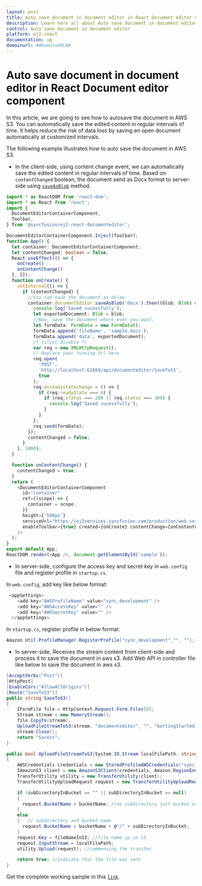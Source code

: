 ```yaml
---
layout: post
title: Auto save document in document editor in React Document editor component | Syncfusion
description: Learn here all about Auto save document in document editor in Syncfusion React Document editor component of Syncfusion Essential JS 2 and more.
control: Auto save document in document editor 
platform: ej2-react
documentation: ug
domainurl: ##DomainURL##
---
```


# Auto save document in document editor in React Document editor component

In this article, we are going to see how to autosave the document in AWS S3. You can automatically save the edited content in regular intervals of time. It helps reduce the risk of data loss by saving an open document automatically at customized intervals.

The following example illustrates how to auto save the document in AWS S3.

* In the client-side, using content change event, we can automatically save the edited content in regular intervals of time. Based on `contentChanged` boolean, the document send as Docx format to server-side using [`saveAsBlob`](https://ej2.syncfusion.com/react/documentation/api/document-editor/#saveasblob) method.

```ts
import * as ReactDOM from 'react-dom';
import * as React from 'react';
import {
  DocumentEditorContainerComponent,
  Toolbar,
} from '@syncfusion/ej2-react-documenteditor';

DocumentEditorContainerComponent.Inject(Toolbar);
function App() {
  let container: DocumentEditorContainerComponent;
  let contentChanged: boolean = false;
  React.useEffect(() => {
    onCreate()
    onContentChange()
  }, []);
  function onCreate() {
    setInterval(() => {
      if (contentChanged) {
        //You can save the document as below
        container.documentEditor.saveAsBlob('Docx').then((blob: Blob) => {
          console.log('Saved sucessfully');
          let exportedDocument: Blob = blob;
          //Now, save the document where ever you want.
          let formData: FormData = new FormData();
          formData.append('fileName', 'sample.docx');
          formData.append('data', exportedDocument);
          /* tslint:disable */
          var req = new XMLHttpRequest();
          // Replace your running Url here
          req.open(
            'POST',
            'http://localhost:62869/api/documenteditor/SaveToS3',
            true
          );
          req.onreadystatechange = () => {
            if (req.readyState === 4) {
              if (req.status === 200 || req.status === 304) {
                console.log('Saved sucessfully');
              }
            }
          };
          req.send(formData);
        });
        contentChanged = false;
      }
    }, 1000);
  }

  function onContentChange() {
    contentChanged = true;
  }
  return (
    <DocumentEditorContainerComponent
      id="container"
      ref={(scope) => {
        container = scope;
      }}
      height={'590px'}
      serviceUrl="https://ej2services.syncfusion.com/production/web-services/api/documenteditor/"
      enableToolbar={true} created={onCreate} contentChange={onContentChange}
    />
  );
}
export default App;
ReactDOM.render(<App />, document.getElementById('sample'));
```

* In server-side, configure the access key and secret key in `web.config` file and register profile in `startup.cs`.

In `web.config`, add key like below format:

```c#
 <appSettings>
    <add key="AWSProfileName" value="sync_development" />
    <add key="AWSAccessKey" value="" />
    <add key="AWSSecretKey" value="" />
  </appSettings>
```

In `startup.cs`, register profile in below format:

```c#
Amazon.Util.ProfileManager.RegisterProfile("sync_development","", "");
```

* In server-side, Receives the stream content from client-side and process it to save the document in aws s3. Add Web API in controller file like below to save the document in aws s3.

```c#
[AcceptVerbs("Post")]
[HttpPost]
[EnableCors("AllowAllOrigins")]
[Route("SaveToS3")]
public string SaveToS3()
{
    IFormFile file = HttpContext.Request.Form.Files[0];
    Stream stream = new MemoryStream();
    file.CopyTo(stream);
    UploadFileStreamToS3(stream, "documenteditor", "", "GettingStarted.docx");
    stream.Close();
    return "Sucess";
}

public bool UploadFileStreamToS3(System.IO.Stream localFilePath, string bucketName, string subDirectoryInBucket, string fileNameInS3)
{
    AWSCredentials credentials = new StoredProfileAWSCredentials("sync_development");
    IAmazonS3 client = new AmazonS3Client(credentials, Amazon.RegionEndpoint.USEast1);
    TransferUtility utility = new TransferUtility(client);
    TransferUtilityUploadRequest request = new TransferUtilityUploadRequest();

    if (subDirectoryInBucket == "" || subDirectoryInBucket == null)
    {
      request.BucketName = bucketName; //no subdirectory just bucket name  
    }
    else
    {   // subdirectory and bucket name  
      request.BucketName = bucketName + @"/" + subDirectoryInBucket;
    }
    request.Key = fileNameInS3; //file name up in S3  
    request.InputStream = localFilePath;
    utility.Upload(request); //commensing the transfer  

    return true; //indicate that the file was sent  
}
```

Get the complete working sample in this [`link`](https://github.com/SyncfusionExamples/Auto-Save-documents-in-Word-Processor).
